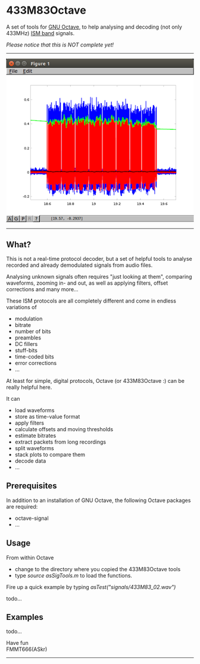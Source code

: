 
433M83Octave
============

  A set of tools for [GNU Octave][1], to help analysing and decoding (not only 433MHz) [ISM band][2] signals.



  *Please notice that this is NOT complete yet!*



---

![Already 26°C?](/images/plot02.png?raw=true)

---

## What?

This is not a real-time protocol decoder, but a set of helpful tools to analyse recorded and already
demodulated signals from audio files.

Analysing unknown signals often requires "just looking at them", comparing waveforms, zooming in- and out,
as well as applying filters, offset corrections and many more...

These ISM protocols are all completely different and come in endless variations of

  - modulation
  - bitrate
  - number of bits
  - preambles
  - DC fillers
  - stuff-bits
  - time-coded bits
  - error corrections
  - ...

At least for simple, digital protocols, Octave (or 433M83Octave :) can be really helpful here.

It can

  - load waveforms
  - store as time-value format
  - apply filters
  - calculate offsets and moving thresholds
  - estimate bitrates
  - extract packets from long recordings
  - split waveforms
  - stack plots to compare them
  - decode data
  - ...


## Prerequisites

In addition to an installation of GNU Octave, the following Octave packages are required:

  - octave-signal
  - ...


## Usage

  From within Octave

   - change to the directory where you copied the 433M83Octave tools
   - type *source asSigTools.m* to load the functions.

  Fire up a quick example by typing *asTest("signals/433M83_02.wav")*

  todo...


## Examples

  todo...
     

  
Have fun  
FMMT666(ASkr)    

---

[1]: https://www.gnu.org/software/octave
[2]: http://en.wikipedia.org/wiki/ISM_band
